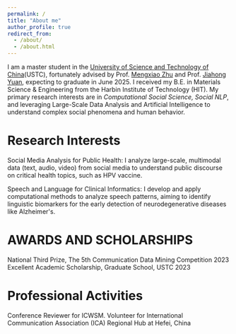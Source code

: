 ```yaml
---
permalink: /
title: "About me"
author_profile: true
redirect_from: 
  - /about/
  - /about.html
---
```


I am a master student in the [University of Science and Technology of China](https://en.ustc.edu.cn)(USTC), fortunately advised by Prof. [Mengxiao Zhu](https://sites.google.com/site/mengxiaozhu/home?authuser=0)  and Prof. [Jiahong Yuan](https://scholar.google.com/citations?user=jbbXJOkAAAAJ&hl=en), expecting to graduate in June 2025.  I received my B.E. in Materials Science & Engineering from the Harbin Institute of Technology (HIT). My primary research interests are in *Computational Social Science, Social NLP*, and leveraging Large-Scale Data Analysis and Artificial Intelligence to understand complex social phenomena and human behavior.



Research Interests
======

Social Media Analysis for Public Health: I analyze large-scale, multimodal data (text, audio, video) from social media to understand public discourse on critical health topics, such as HPV vaccine.

Speech and Language for Clinical Informatics: I develop and apply computational methods to analyze speech patterns, aiming to identify linguistic biomarkers for the early detection of neurodegenerative diseases like Alzheimer's.


AWARDS AND SCHOLARSHIPS
======

National Third Prize, The 5th Communication Data Mining Competition 2023
Excellent Academic Scholarship, Graduate School, USTC 2023

Professional Activities
======
Conference Reviewer for ICWSM.
Volunteer for International Communication Association (ICA) Regional Hub at Hefei, China
